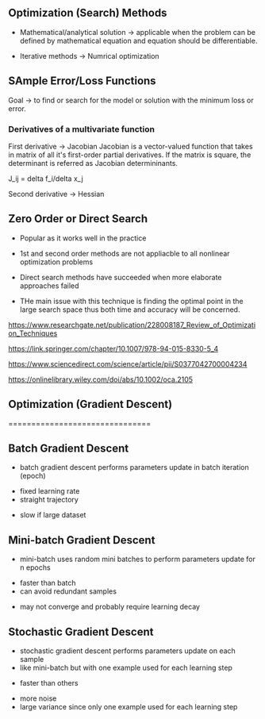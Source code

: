 ## Optimization (Search) Methods
- Mathematical/analytical solution -> applicable when the problem can be defined by mathematical equation and equation should be differentiable. 

- Iterative methods -> Numrical optimization

## SAmple Error/Loss Functions
Goal -> to find or search for the model or solution with the minimum loss or error. 

### Derivatives of a multivariate function


First derivative -> Jacobian
Jacobian is a vector-valued function that takes in matrix of all it's first-order partial derivatives.
If the matrix is square,  the determinant is referred as Jacobian determininants. 

J_ij = delta f_i/delta x_j

Second derivative -> Hessian

## Zero Order or Direct Search
- Popular as it works well in the practice
- 1st and second order methods are not appliacble to all
  nonlinear optimization problems

- Direct search methods have succeeded when more elaborate       
  approaches failed

- THe main issue with this technique is finding the optimal point in the large search space thus both time and accuracy will be concerned. 

https://www.researchgate.net/publication/228008187_Review_of_Optimization_Techniques

https://link.springer.com/chapter/10.1007/978-94-015-8330-5_4

https://www.sciencedirect.com/science/article/pii/S0377042700004234

https://onlinelibrary.wiley.com/doi/abs/10.1002/oca.2105
## Optimization (Gradient Descent)
===============================

Batch Gradient Descent
----------------------

* batch gradient descent performs parameters update in batch iteration (epoch)
+ fixed learning rate
+ straight trajectory
- slow if large dataset

Mini-batch Gradient Descent
---------------------------

* mini-batch uses random mini batches to perform parameters update for n epochs
+ faster than batch
+ can avoid redundant samples
- may not converge and probably require learning decay

Stochastic Gradient Descent
---------------------------

* stochastic gradient descent performs parameters update on each sample
* like mini-batch but with one example used for each learning step
+ faster than others
- more noise
- large variance since only one example used for each learning step



